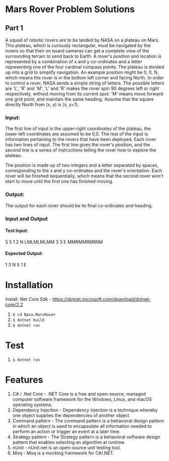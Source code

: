 # Mars Rover Problem Solutions
## Part 1
A squad of robotic rovers are to be landed by NASA on a plateau on Mars. This plateau, which is curiously rectangular, must be navigated by the rovers so that their on board cameras can get a complete view of the surrounding terrain to send back to Earth.
A rover's position and location is represented by a combination of x and y co-ordinates and a letter representing one of the four cardinal compass points. The plateau is divided up into a grid to simplify navigation. An example position might be 0, 0, N, which means the rover is in the bottom left corner and facing North.
In order to control a rover, NASA sends a simple string of letters. The possible letters are 'L', 'R' and 'M'. 'L' and 'R' makes the rover spin 90 degrees left or right respectively, without moving from its current spot. 'M' means move forward one grid point, and maintain the same heading.
Assume that the square directly North from (x, y) is (x, y+1).
### Input:
The first line of input is the upper-right coordinates of the plateau, the lower-left coordinates are assumed to be 0,0.
The rest of the input is information pertaining to the rovers that have been deployed. Each rover has two lines of input. The first line gives the rover's position, and the second line is a series of instructions telling the rover how to explore the plateau.

The position is made up of two integers and a letter separated by spaces, corresponding to the x and y co-ordinates and the rover's orientation.
Each rover will be finished sequentially, which means that the second rover won't start to move until the first one has finished moving.
### Output:
The output for each rover should be its final co-ordinates and heading.
### Input and Output
#### Test Input:
5 5
1 2 N
LMLMLMLMM
3 3 E
MMRMMRMRRM
#### Expected Output:
1 3 N
5 1 E

# Installation
Install .Net Core Sdk - https://dotnet.microsoft.com/download/dotnet-core/2.2
1. `$ cd Nasa.MarsRover`
2. `$ dotnet build`
3. `$ dotnet run`
# Test
1. `$ dotnet run`

# Features
1. C# / .Net Core - .NET Core is a free and open-source, managed computer software framework for the Windows, Linux, and macOS operating systems.
2. Dependency Injection - Dependency injection is a technique whereby one object supplies the dependencies of another object. 
3. Command pattern - The command pattern is a behavioral design pattern in which an object is used to encapsulate all information needed to perform an action or trigger an event at a later time.
4. Strategy pattern - The Strategy pattern is a behavioral software design pattern that enables selecting an algorithm at runtime.
5. nUnit - nUnit.net is an open-source unit testing tool.
6. Moq - Moq is a mocking framework for C#/.NET.
